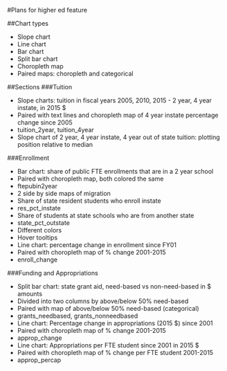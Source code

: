 #Plans for higher ed feature

##Chart types
* Slope chart
* Line chart
* Bar chart
* Split bar chart
* Choropleth map
* Paired maps: choropleth and categorical

##Sections
###Tuition
* Slope charts: tuition in fiscal years 2005, 2010, 2015 - 2 year, 4 year instate, in 2015 $
 * Paired with text lines and choropleth map of 4 year instate percentage change since 2005
 * tuition_2year, tuition_4year
* Slope chart of 2 year, 4 year instate, 4 year out of state tuition: plotting position relative to median

###Enrollment
* Bar chart: share of public FTE enrollments that are in a 2 year school
 * Paired with choropleth map, both colored the same
 * ftepubin2year
* 2 side by side maps of migration
 * Share of state resident students who enroll instate
  * res_pct_instate
 * Share of students at state schools who are from another state
  * state_pct_outstate
 * Different colors
 * Hover tooltips
* Line chart: percentage change in enrollment since FY01
 * Paired with choropleth map of % change 2001-2015
 * enroll_change
 
###Funding and Appropriations
* Split bar chart: state grant aid, need-based vs non-need-based in $ amounts
 * Divided into two columns by above/below 50% need-based
 * Paired with map of above/below 50% need-based (categorical)
 * grants_needbased, grants_nonneedbased
* Line chart: Percentage change in appropriations (2015 $) since 2001
 * Paired with choropleth map of % change 2001-2015
 * approp_change
* Line chart: Appropriations per FTE student since 2001 in 2015 $
 * Paired with choropleth map of % change per FTE student 2001-2015
 * approp_percap
